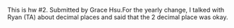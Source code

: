 This is hw #2. Submitted by Grace Hsu.For the yearly change, I talked with Ryan (TA) about decimal places and said that the 2 decimal place was okay.